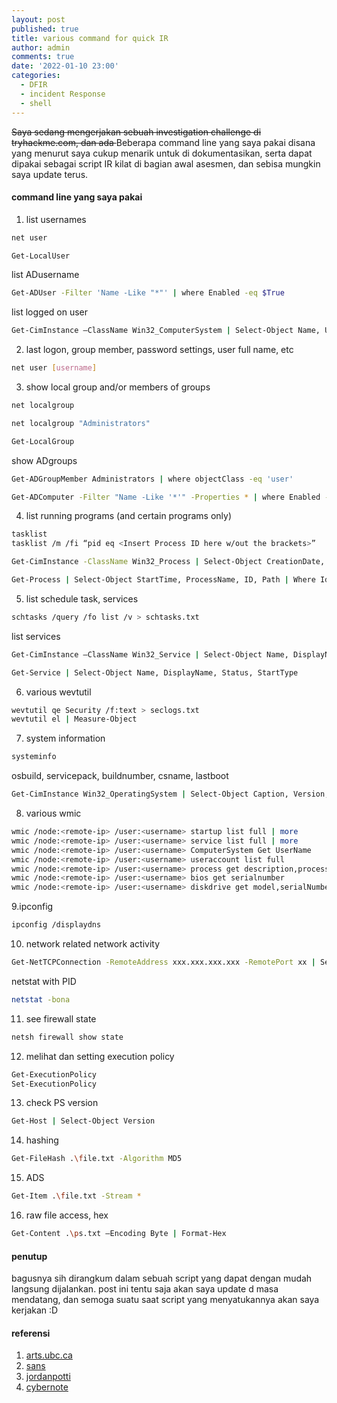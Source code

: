 ```yaml
---
layout: post
published: true
title: various command for quick IR
author: admin
comments: true
date: '2022-01-10 23:00'
categories:
  - DFIR
  - incident Response
  - shell
---
```

<s>Saya sedang mengerjakan sebuah investigation challenge di tryhackme.com,
dan ada </s> Beberapa command line yang saya pakai disana yang menurut saya cukup menarik untuk di dokumentasikan,
serta dapat dipakai sebagai script IR kilat di bagian awal asesmen, dan sebisa mungkin saya update terus.

<!--more-->
#### command line yang saya pakai

1. list usernames
```bash
net user
```
```bash
Get-LocalUser
```

list ADusername
```bash
Get-ADUser -Filter 'Name -Like "*"' | where Enabled -eq $True
```
list logged on user
```bash
Get-CimInstance –ClassName Win32_ComputerSystem | Select-Object Name, UserName, PrimaryOwnerName, Domain, TotalPhysicalMemory, Model, Manufacturer
```

2. last logon, group member, password settings, user full name, etc
```bash
net user [username]
```

3. show local group and/or members of groups
```bash
net localgroup
```
```bash
net localgroup "Administrators"
```
```bash
Get-LocalGroup
```
show ADgroups
```bash
Get-ADGroupMember Administrators | where objectClass -eq 'user'
```
```bash
Get-ADComputer -Filter "Name -Like '*'" -Properties * | where Enabled -eq $True | Select-Object Name, OperatingSystem, Enabled
```

4. list running programs (and certain programs only)
```bash
tasklist
tasklist /m /fi “pid eq <Insert Process ID here w/out the brackets>”
```
```bash
Get-CimInstance -ClassName Win32_Process | Select-Object CreationDate, ProcessName, ProcessID, CommandLine, ParetProcessId | where ProcessID -eq xxxx
```
```bash
Get-Process | Select-Object StartTime, ProcessName, ID, Path | Where Id -eq xxxx
```

5. list schedule task, services
```bash
schtasks /query /fo list /v > schtasks.txt
```

list services
```bash
Get-CimInstance –ClassName Win32_Service | Select-Object Name, DisplayName, StartMode, State, PathName, StartName, ServiceType
```
```bash
Get-Service | Select-Object Name, DisplayName, Status, StartType
```

6. various wevtutil
```bash
wevtutil qe Security /f:text > seclogs.txt
wevtutil el | Measure-Object
```

7. system information
```bash
systeminfo
```
osbuild, servicepack, buildnumber, csname, lastboot
```bash
Get-CimInstance Win32_OperatingSystem | Select-Object Caption, Version, servicepackmajorversion, BuildNumber, CSName, LastBootUpTime
```

8. various wmic
```bash
wmic /node:<remote-ip> /user:<username> startup list full | more
wmic /node:<remote-ip> /user:<username> service list full | more
wmic /node:<remote-ip> /user:<username> ComputerSystem Get UserName
wmic /node:<remote-ip> /user:<username> useraccount list full
wmic /node:<remote-ip> /user:<username> process get description,processid,parentprocessid,commandline /format:csv
wmic /node:<remote-ip> /user:<username> bios get serialnumber
wmic /node:<remote-ip> /user:<username> diskdrive get model,serialNumber,size,mediaType
```

9.ipconfig
```bash
ipconfig /displaydns
```

10. network related
network activity
```bash
Get-NetTCPConnection -RemoteAddress xxx.xxx.xxx.xxx -RemotePort xx | Select-Object CreationTime, LocalAddress, LocalPort, RemoteAddress, RemotePort, OwningProcess, Stat
```

netstat with PID
```bash
netstat -bona
```

11. see firewall state
```bash
netsh firewall show state
```

12. melihat dan setting execution policy
```bash
Get-ExecutionPolicy
Set-ExecutionPolicy
```

13. check PS version
```bash
Get-Host | Select-Object Version
```

14. hashing
```bash
Get-FileHash .\file.txt -Algorithm MD5
```

15. ADS
```bash
Get-Item .\file.txt -Stream *
```

16. raw file access, hex
```bash
Get-Content .\ps.txt –Encoding Byte | Format-Hex
```

#### penutup

bagusnya sih dirangkum dalam sebuah script yang dapat dengan mudah langsung dijalankan.
post ini tentu saja akan saya update d masa mendatang, dan semoga suatu saat script yang menyatukannya akan saya kerjakan :D

#### referensi

1. [arts.ubc.ca](https://isit.arts.ubc.ca/how-to-locate-serial-number-of-computer/)
2. [sans](https://www.sans.org/blog/wmic-for-incident-response/)
3. [jordanpotti](https://jordanpotti.com/2017/01/20/basics-of-windows-incident-response/)
4. [cybernote](http://www.cybernote.net/index.php/2020/05/02/practical-incident-response-commands-wmic/)
